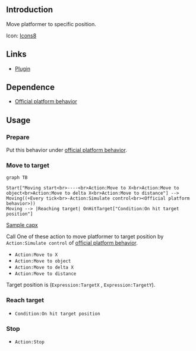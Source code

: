 ## Introduction

Move platformer to specific position.

Icon: [Icons8](https://icons8.com/)

## Links

- [Plugin](https://rexrainbow.github.io/C3RexDoc/repo/rex_platform_moveto.c3addon)

## Dependence

- [Official platform behavior](https://www.scirra.com/manual/100/platform)

## Usage

### Prepare

Put this behavior under [official platform behavior](https://www.scirra.com/manual/100/platform).

### Move to target

```mermaid
graph TB

Start["Moving start<br>----<br>Action:Move to X<br>Action:Move to object<br>Action:Move to delta X<br>Action:Move to distance"] --> Moving((+Every tick<br>-Action:Simulate control<br><Official platform behavior>))
Moving --> |Reaching target| OnHitTarget["Condition:On hit target position"]
```

[Sample capx](https://1drv.ms/u/s!Am5HlOzVf0kHl0h3Efu750KumV0N)

Call One of these action to move platformer to target position by `Action:Simulate control` of [official platform behavior](https://www.scirra.com/manual/100/platform).

- `Action:Move to X`
- `Action:Move to object`
- `Action:Move to delta X`
- `Action:Move to distance`

Target position is (`Expression:TargetX` , `Expression:TargetY`).

### Reach target

- `Condition:On hit target position`

### Stop

- `Action:Stop`